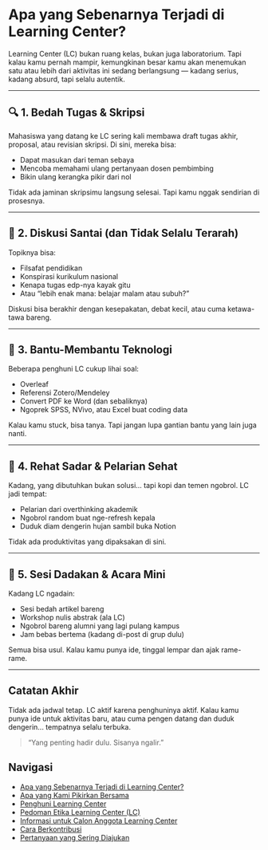 # Apa yang Sebenarnya Terjadi di Learning Center?

Learning Center (LC) bukan ruang kelas, bukan juga laboratorium. Tapi kalau kamu pernah mampir, kemungkinan besar kamu akan menemukan satu atau lebih dari aktivitas ini sedang berlangsung — kadang serius, kadang absurd, tapi selalu autentik.

---

## 🔍 1. Bedah Tugas & Skripsi

Mahasiswa yang datang ke LC sering kali membawa draft tugas akhir, proposal, atau revisian skripsi. Di sini, mereka bisa:

- Dapat masukan dari teman sebaya
- Mencoba memahami ulang pertanyaan dosen pembimbing
- Bikin ulang kerangka pikir dari nol

Tidak ada jaminan skripsimu langsung selesai. Tapi kamu nggak sendirian di prosesnya.

---

## 🧠 2. Diskusi Santai (dan Tidak Selalu Terarah)

Topiknya bisa:

- Filsafat pendidikan
- Konspirasi kurikulum nasional
- Kenapa tugas edp-nya kayak gitu
- Atau “lebih enak mana: belajar malam atau subuh?”

Diskusi bisa berakhir dengan kesepakatan, debat kecil, atau cuma ketawa-tawa bareng.

---

## 🧰 3. Bantu-Membantu Teknologi

Beberapa penghuni LC cukup lihai soal:

- Overleaf
- Referensi Zotero/Mendeley
- Convert PDF ke Word (dan sebaliknya)
- Ngoprek SPSS, NVivo, atau Excel buat coding data

Kalau kamu stuck, bisa tanya. Tapi jangan lupa gantian bantu yang lain juga nanti.

---

## 🌱 4. Rehat Sadar & Pelarian Sehat

Kadang, yang dibutuhkan bukan solusi... tapi kopi dan temen ngobrol. LC jadi tempat:

- Pelarian dari overthinking akademik
- Ngobrol random buat nge-refresh kepala
- Duduk diam dengerin hujan sambil buka Notion

Tidak ada produktivitas yang dipaksakan di sini.

---

## 📅 5. Sesi Dadakan & Acara Mini

Kadang LC ngadain:

- Sesi bedah artikel bareng
- Workshop nulis abstrak (ala LC)
- Ngobrol bareng alumni yang lagi pulang kampus
- Jam bebas bertema (kadang di-post di grup dulu)

Semua bisa usul. Kalau kamu punya ide, tinggal lempar dan ajak rame-rame.

---

## Catatan Akhir

Tidak ada jadwal tetap. LC aktif karena penghuninya aktif.
Kalau kamu punya ide untuk aktivitas baru, atau cuma pengen datang dan duduk dengerin... tempatnya selalu terbuka.

> “Yang penting hadir dulu. Sisanya ngalir.”

## Navigasi

- [Apa yang Sebenarnya Terjadi di Learning Center?](aktivitas.md)
- [Apa yang Kami Pikirkan Bersama](pikiran.md)
- [Penghuni Learning Center](manusia.md)
- [Pedoman Etika Learning Center (LC)](etika.md)
- [Informasi untuk Calon Anggota Learning Center](prospek.md)
- [Cara Berkontribusi](pedoman.md)
- [Pertanyaan yang Sering Diajukan](sering-ditanya.md)
